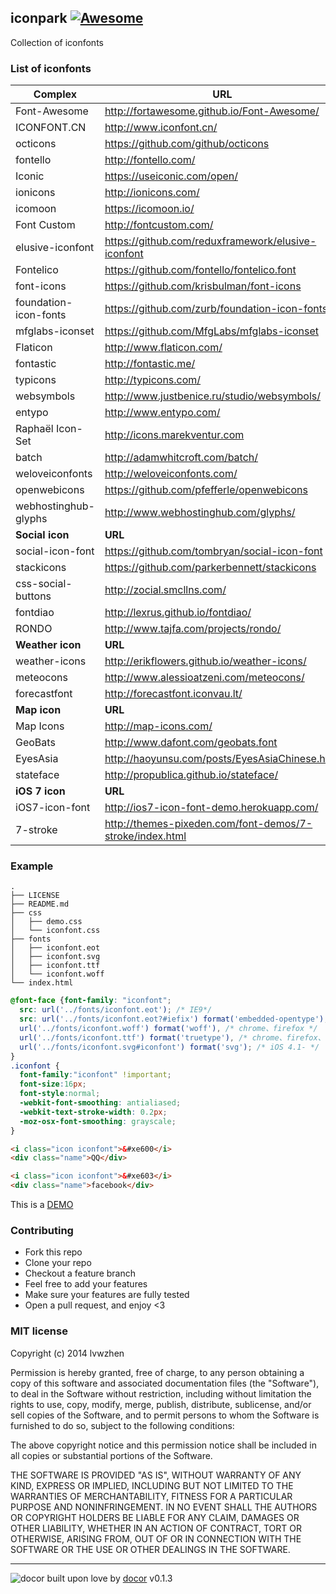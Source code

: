 ## iconpark [![Awesome](https://cdn.rawgit.com/sindresorhus/awesome/d7305f38d29fed78fa85652e3a63e154dd8e8829/media/badge.svg)](https://github.com/sindresorhus/awesome)
Collection of iconfonts

### List of iconfonts

| Complex | URL |
| ----|--------|
|Font-Awesome|<http://fortawesome.github.io/Font-Awesome/>|
|ICONFONT.CN|<http://www.iconfont.cn/>|
|octicons|<https://github.com/github/octicons>|
|fontello|<http://fontello.com/>|
|Iconic|<https://useiconic.com/open/>|
|ionicons|<http://ionicons.com/>|
|icomoon|<https://icomoon.io/>|
|Font Custom|<http://fontcustom.com/>|
|elusive-iconfont|<https://github.com/reduxframework/elusive-iconfont>|
|Fontelico|<https://github.com/fontello/fontelico.font>|
|font-icons|<https://github.com/krisbulman/font-icons>|
|foundation-icon-fonts|<https://github.com/zurb/foundation-icon-fonts>|
|mfglabs-iconset|<https://github.com/MfgLabs/mfglabs-iconset>|
|Flaticon|<http://www.flaticon.com/>|
|fontastic|<http://fontastic.me/>|
|typicons|<http://typicons.com/>|
|websymbols|<http://www.justbenice.ru/studio/websymbols/>|
|entypo|<http://www.entypo.com/>|
|Raphaël Icon-Set|<http://icons.marekventur.com>|
|batch|<http://adamwhitcroft.com/batch/>|
|weloveiconfonts|<http://weloveiconfonts.com/>|
|openwebicons|<https://github.com/pfefferle/openwebicons>|
|webhostinghub-glyphs|<http://www.webhostinghub.com/glyphs/>|
| **Social icon** | **URL** |
|social-icon-font|<https://github.com/tombryan/social-icon-font>|
|stackicons|<https://github.com/parkerbennett/stackicons>|
|css-social-buttons|<http://zocial.smcllns.com/>|
|fontdiao|<http://lexrus.github.io/fontdiao/>|
|RONDO|<http://www.tajfa.com/projects/rondo/>|
| **Weather icon** | **URL** |
|weather-icons|<http://erikflowers.github.io/weather-icons/>|
|meteocons|<http://www.alessioatzeni.com/meteocons/>|
|forecastfont|<http://forecastfont.iconvau.lt/>|
| **Map icon** | **URL** |
|Map Icons|<http://map-icons.com/>|
|GeoBats|<http://www.dafont.com/geobats.font>|
|EyesAsia|<http://haoyunsu.com/posts/EyesAsiaChinese.html>|
|stateface|<http://propublica.github.io/stateface/>|
|**iOS 7 icon**| **URL**|
|iOS7-icon-font|<http://ios7-icon-font-demo.herokuapp.com/>|
|7-stroke|<http://themes-pixeden.com/font-demos/7-stroke/index.html>|


### Example

```
.
├── LICENSE
├── README.md
├── css
│   ├── demo.css
│   └── iconfont.css
├── fonts
│   ├── iconfont.eot
│   ├── iconfont.svg
│   ├── iconfont.ttf
│   └── iconfont.woff
└── index.html
```

```css
@font-face {font-family: "iconfont";
  src: url('../fonts/iconfont.eot'); /* IE9*/
  src: url('../fonts/iconfont.eot?#iefix') format('embedded-opentype'), /* IE6-IE8 */
  url('../fonts/iconfont.woff') format('woff'), /* chrome、firefox */
  url('../fonts/iconfont.ttf') format('truetype'), /* chrome、firefox、opera、Safari, Android, iOS 4.2+*/
  url('../fonts/iconfont.svg#iconfont') format('svg'); /* iOS 4.1- */
}
.iconfont {
  font-family:"iconfont" !important;
  font-size:16px;
  font-style:normal;
  -webkit-font-smoothing: antialiased;
  -webkit-text-stroke-width: 0.2px;
  -moz-osx-font-smoothing: grayscale;
}
```

```html
<i class="icon iconfont">&#xe600</i>
<div class="name">QQ</div>

<i class="icon iconfont">&#xe603</i>
<div class="name">facebook</div>
```

This is a [DEMO](http://lvwzhen.github.io/iconpark/)

### Contributing
- Fork this repo
- Clone your repo
- Checkout a feature branch
- Feel free to add your features
- Make sure your features are fully tested
- Open a pull request, and enjoy <3

### MIT license
Copyright (c) 2014 lvwzhen

Permission is hereby granted, free of charge, to any person obtaining a copy
of this software and associated documentation files (the &quot;Software&quot;), to deal
in the Software without restriction, including without limitation the rights
to use, copy, modify, merge, publish, distribute, sublicense, and/or sell
copies of the Software, and to permit persons to whom the Software is
furnished to do so, subject to the following conditions:

The above copyright notice and this permission notice shall be included in
all copies or substantial portions of the Software.

THE SOFTWARE IS PROVIDED &quot;AS IS&quot;, WITHOUT WARRANTY OF ANY KIND, EXPRESS OR
IMPLIED, INCLUDING BUT NOT LIMITED TO THE WARRANTIES OF MERCHANTABILITY,
FITNESS FOR A PARTICULAR PURPOSE AND NONINFRINGEMENT. IN NO EVENT SHALL THE
AUTHORS OR COPYRIGHT HOLDERS BE LIABLE FOR ANY CLAIM, DAMAGES OR OTHER
LIABILITY, WHETHER IN AN ACTION OF CONTRACT, TORT OR OTHERWISE, ARISING FROM,
OUT OF OR IN CONNECTION WITH THE SOFTWARE OR THE USE OR OTHER DEALINGS IN
THE SOFTWARE.

---
![docor](https://cdn1.iconfinder.com/data/icons/windows8_icons_iconpharm/26/doctor.png)
built upon love by [docor](https://github.com/turingou/docor.git) v0.1.3
